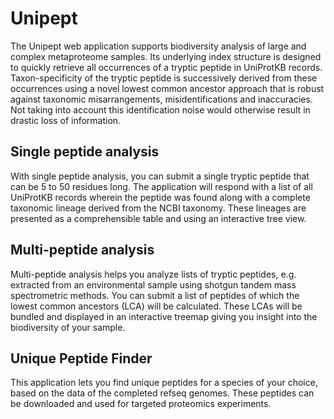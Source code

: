 # Unipept #

The Unipept web application supports biodiversity analysis of large and complex metaproteome samples.
Its underlying index structure is designed to quickly retrieve all occurrences of a tryptic peptide in UniProtKB records. 
Taxon-specificity of the tryptic peptide is successively derived from these occurrences using a novel lowest common ancestor approach that is robust against taxonomic misarrangements, misidentifications and inaccuracies. 
Not taking into account this identification noise would otherwise result in drastic loss of information. 

## Single peptide analysis ##
With single peptide analysis, you can submit a single tryptic peptide that can be 5 to 50 residues long.
The application will respond with a list of all UniProtKB records wherein the peptide was found along with a complete taxonomic lineage derived from the NCBI taxonomy.
These lineages are presented as a comprehensible table and using an interactive tree view.

## Multi-peptide analysis ##
Multi-peptide analysis helps you analyze lists of tryptic peptides, e.g. extracted from an environmental sample using shotgun tandem mass spectrometric methods.
You can submit a list of peptides of which the lowest common ancestors (LCA) will be calculated.
These LCAs will be bundled and displayed in an interactive treemap giving you insight into the biodiversity of your sample.

## Unique Peptide Finder ##
This application lets you find unique peptides for a species of your choice, based on the data of the completed refseq genomes.
These peptides can be downloaded and used for targeted proteomics experiments.
